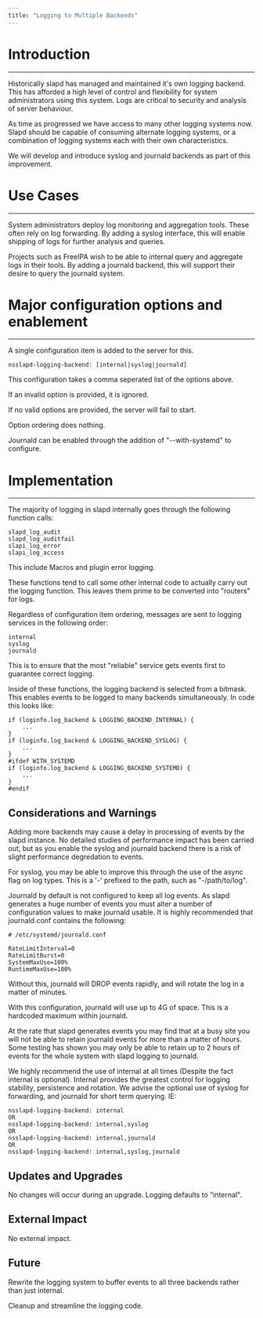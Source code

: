 ```yaml
---
title: "Logging to Multiple Backends"
---
```


# Introduction
--------------

Historically slapd has managed and maintained it's own logging backend. This has afforded a high level of control and flexibility for system administrators using this system. Logs are critical to security and analysis of server behaviour.

As time as progressed we have access to many other logging systems now. Slapd should be capable of consuming alternate logging systems, or a combination of logging systems each with their own characteristics.

We will develop and introduce syslog and journald backends as part of this improvement.

# Use Cases
-----------

System administrators deploy log monitoring and aggregation tools. These often rely on log forwarding. By adding a syslog interface, this will enable shipping of logs for further analysis and queries.

Projects such as FreeIPA wish to be able to internal query and aggregate logs in their tools. By adding a journald backend, this will support their desire to query the journald system.

# Major configuration options and enablement
--------------------------------------------

A single configuration item is added to the server for this.

    nsslapd-logging-backend: [internal|syslog|journald]

This configuration takes a comma seperated list of the options above.

If an invalid option is provided, it is ignored.

If no valid options are provided, the server will fail to start.

Option ordering does nothing.

Journald can be enabled through the addition of "--with-systemd" to configure.


# Implementation
--------

The majority of logging in slapd internally goes through the following function calls:

    slapd_log_audit
    slapd_log_auditfail
    slapi_log_error
    slapi_log_access

This include Macros and plugin error logging.

These functions tend to call some other internal code to actually carry out the logging function. This leaves them prime to be converted into "routers" for logs.

Regardless of configuration item ordering, messages are sent to logging services in the following order:

    internal
    syslog
    journald

This is to ensure that the most "reliable" service gets events first to guarantee correct logging.

Inside of these functions, the logging backend is selected from a bitmask. This enables events to be logged to many backends simultaneously. In code this looks like:

    if (loginfo.log_backend & LOGGING_BACKEND_INTERNAL) {
        ...
    }
    if (loginfo.log_backend & LOGGING_BACKEND_SYSLOG) {
        ...
    }
    #ifdef WITH_SYSTEMD
    if (loginfo.log_backend & LOGGING_BACKEND_SYSTEMD) {
        ...
    }
    #endif

Considerations and Warnings
---------------------------

Adding more backends may cause a delay in processing of events by the slapd instance. No detailed studies of performance impact has been carried out, but as you enable the syslog and journald backend there is a risk of slight performance degredation to events.

For syslog, you may be able to improve this through the use of the async flag on log types. This is a '-' prefixed to the path, such as "-/path/to/log".

Journald by default is not configured to keep all log events. As slapd generates a huge number of events you must alter a number of configuration values to make journald usable. It is highly recommended that journald.conf contains the following:

    # /etc/systemd/journald.conf

    RateLimitInterval=0
    RateLimitBurst=0
    SystemMaxUse=100%
    RuntimeMaxUse=100%

Without this, journald will DROP events rapidly, and will rotate the log in a matter of minutes.

With this configuration, journald will use up to 4G of space. This is a hardcoded maximum within journald.

At the rate that slapd generates events you may find that at a busy site you will not be able to retain journald events for more than a matter of hours. Some testing has shown you may only be able to retain up to 2 hours of events for the whole system with slapd logging to journald.

We highly recommend the use of internal at all times (Despite the fact internal is optional). Internal provides the greatest control for logging stability, persistence and rotation. We advise the optional use of syslog for forwarding, and journald for short term querying. IE:

    nsslapd-logging-backend: internal
    OR
    nsslapd-logging-backend: internal,syslog
    OR
    nsslapd-logging-backend: internal,journald
    OR
    nsslapd-logging-backend: internal,syslog,journald

Updates and Upgrades
--------------------

No changes will occur during an upgrade. Logging defaults to "internal".

External Impact
---------------

No external impact.

Future
------

Rewrite the logging system to buffer events to all three backends rather than just internal.

Cleanup and streamline the logging code.


